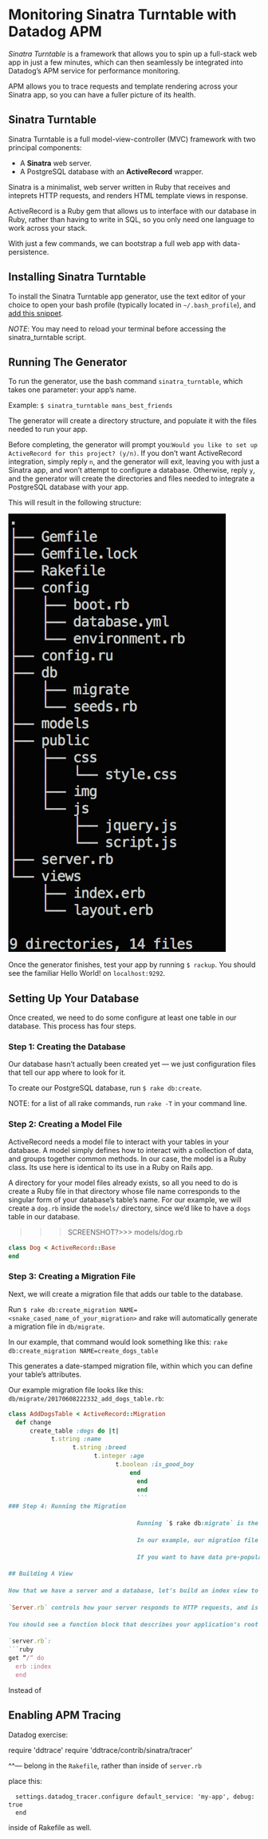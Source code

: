 # Monitoring Sinatra Turntable with Datadog APM

*Sinatra Turntable* is a framework that allows you to spin up a full-stack web app in just a few minutes, which can then seamlessly be integrated into Datadog’s APM service for performance monitoring.

APM allows you to trace requests and template rendering across your Sinatra app, so you can have a fuller picture of its health.

## Sinatra Turntable

Sinatra Turntable is a full model-view-controller (MVC) framework with two principal components:

- A **Sinatra** web server.
- A PostgreSQL database with an **ActiveRecord** wrapper.


Sinatra is a minimalist, web server written in Ruby that receives and inteprets HTTP requests, and renders HTML template views in response.

ActiveRecord is a Ruby gem that allows us to interface with our database in Ruby, rather than having to write in SQL, so you only need one language to work across your stack.

With just a few commands, we can bootstrap a full web app with data-persistence.

## Installing Sinatra Turntable

To install the Sinatra Turntable app generator, use the text editor of your choice to open your bash  profile (typically located in `~/.bash_profile`), and [add this snippet](https://gist.github.com/schmartmann/7384d6e8a73657152778dc4d0936f28b).

*NOTE*: You may need to reload your terminal before accessing the sinatra_turntable script.

## Running The Generator

To run the generator, use the bash command `sinatra_turntable`, which takes one parameter: your app’s name.

Example:
`$ sinatra_turntable mans_best_friends`

The generator will create a directory structure, and populate it with the files needed to run your app.

Before completing, the generator will prompt you:`Would you like to set up ActiveRecord for this project? (y/n)`. If you don’t want ActiveRecord integration, simply reply `n`, and the generator will exit, leaving you with just a Sinatra app, and won’t attempt to configure a database. Otherwise, reply `y`, and the generator will create the directories and files needed to integrate a PostgreSQL database with your app.

This will result in the following structure:

![Sinatra Turntable Directory Structure](tree.png)

Once the generator finishes, test your app by running `$ rackup`. You should see the familiar Hello World! on `localhost:9292`.

## Setting Up Your Database

Once created, we need to do some configure at least one table in our database. This process has four steps.

### Step 1: Creating the Database

Our database hasn’t actually been created yet — we just configuration files that tell our app where to look for it.

To create our PostgreSQL database, run `$ rake db:create`.

NOTE: for a list of all rake commands, run `rake -T` in your command line.

### Step 2: Creating a Model File

ActiveRecord needs a model file to interact with your tables in your database. A model simply defines how to interact with a collection of data, and groups together common methods. In our case, the model is a Ruby class. Its use here is identical to its use in a Ruby on Rails app.  

A directory for your model files already exists, so all you need to do is create a Ruby file in that directory whose file name corresponds to the singular form of your database’s table’s name. For our example, we will create a `dog.rb` inside the `models/` directory, since we’d like to have a `dogs` table in our database.

>>>SCREENSHOT?>>>
models/dog.rb
```ruby
class Dog < ActiveRecord::Base
end
```
### Step 3: Creating a Migration File

Next, we will create a migration file that adds our table to the database.

Run `$ rake db:create_migration NAME=<snake_cased_name_of_your_migration>` and rake will automatically generate a migration file in `db/migrate`.

In our example, that command would look something like this:
`rake db:create_migration NAME=create_dogs_table`

This generates a date-stamped migration file, within which you can define your table’s attributes.

Our example migration file looks like this:
`db/migrate/20170608222332_add_dogs_table.rb`:
```ruby
class AddDogsTable < ActiveRecord::Migration
  def change
      create_table :dogs do |t|
            t.string :name
                  t.string :breed
                        t.integer :age
                              t.boolean :is_good_boy
                                  end
                                    end
                                    end
                                    ```
### Step 4: Running the Migration

                                    Running `$ rake db:migrate` is the final step in setting up your database, and runs the migration file to make any additions or alternations to your database’s tables. Notice there is now a `schema.rb` file, that describes your tables, and lists the date of the most recent migration.

                                    In our example, our migration file creates a `dogs` table, and our `models/dog.rb` file allows us to access it via the `Dog` object in our Sinatra app.

                                    If you want to have data pre-populated in your database, just add that data to `db/seeds.rb`, and run `rake db:seed` to seed your database.

## Building A View

Now that we have a server and a database, let’s build an index view to make sure the two are communicating correctly.

`Server.rb` controls how your server responds to HTTP requests, and is where your routes live.

You should see a function block that describes your application’s root `/`:

`server.rb`:
```ruby
get “/“ do
  erb :index
  end
  ```

  Instead of   

## Enabling APM Tracing

Datadog exercise:

require 'ddtrace'
require 'ddtrace/contrib/sinatra/tracer'

^^— belong in the `Rakefile`, rather than inside of `server.rb`

place this:
```configure do
  settings.datadog_tracer.configure default_service: 'my-app', debug: true
  end
  ```
  inside of Rakefile as well.
